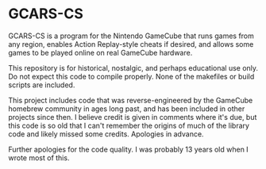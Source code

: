 # GCARS-CS

GCARS-CS is a program for the Nintendo GameCube that runs games from any region, enables Action Replay-style cheats if desired, and allows some games to be played online on real GameCube hardware.

This repository is for historical, nostalgic, and perhaps educational use only. Do not expect this code to compile properly. None of the makefiles or build scripts are included.

This project includes code that was reverse-engineered by the GameCube homebrew community in ages long past, and has been included in other projects since then. I believe credit is given in comments where it's due, but this code is so old that I can't remember the origins of much of the library code and likely missed some credits. Apologies in advance.

Further apologies for the code quality. I was probably 13 years old when I wrote most of this.
